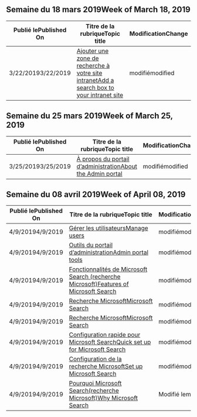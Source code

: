 <!-- This file is generated automatically each week. Changes made to this file will be overwritten.-->




## <a name="week-of-march-18-2019"></a><span data-ttu-id="691ab-101">Semaine du 18 mars 2019</span><span class="sxs-lookup"><span data-stu-id="691ab-101">Week of March 18, 2019</span></span>


| <span data-ttu-id="691ab-102">Publié le</span><span class="sxs-lookup"><span data-stu-id="691ab-102">Published On</span></span> |<span data-ttu-id="691ab-103">Titre de la rubrique</span><span class="sxs-lookup"><span data-stu-id="691ab-103">Topic title</span></span> | <span data-ttu-id="691ab-104">Modification</span><span class="sxs-lookup"><span data-stu-id="691ab-104">Change</span></span> |
|------|------------|--------|
| <span data-ttu-id="691ab-105">3/22/2019</span><span class="sxs-lookup"><span data-stu-id="691ab-105">3/22/2019</span></span> | [<span data-ttu-id="691ab-106">Ajouter une zone de recherche à votre site intranet</span><span class="sxs-lookup"><span data-stu-id="691ab-106">Add a search box to your intranet site</span></span>](/MicrosoftSearch/add-a-search-box-to-your-intranet-site) | <span data-ttu-id="691ab-107">modifié</span><span class="sxs-lookup"><span data-stu-id="691ab-107">modified</span></span> |


## <a name="week-of-march-25-2019"></a><span data-ttu-id="691ab-108">Semaine du 25 mars 2019</span><span class="sxs-lookup"><span data-stu-id="691ab-108">Week of March 25, 2019</span></span>


| <span data-ttu-id="691ab-109">Publié le</span><span class="sxs-lookup"><span data-stu-id="691ab-109">Published On</span></span> |<span data-ttu-id="691ab-110">Titre de la rubrique</span><span class="sxs-lookup"><span data-stu-id="691ab-110">Topic title</span></span> | <span data-ttu-id="691ab-111">Modification</span><span class="sxs-lookup"><span data-stu-id="691ab-111">Change</span></span> |
|------|------------|--------|
| <span data-ttu-id="691ab-112">3/25/2019</span><span class="sxs-lookup"><span data-stu-id="691ab-112">3/25/2019</span></span> | [<span data-ttu-id="691ab-113">À propos du portail d’administration</span><span class="sxs-lookup"><span data-stu-id="691ab-113">About the Admin portal</span></span>](/MicrosoftSearch/about-the-admin-portal) | <span data-ttu-id="691ab-114">modifié</span><span class="sxs-lookup"><span data-stu-id="691ab-114">modified</span></span> |


## <a name="week-of-april-08-2019"></a><span data-ttu-id="691ab-115">Semaine du 08 avril 2019</span><span class="sxs-lookup"><span data-stu-id="691ab-115">Week of April 08, 2019</span></span>


| <span data-ttu-id="691ab-116">Publié le</span><span class="sxs-lookup"><span data-stu-id="691ab-116">Published On</span></span> |<span data-ttu-id="691ab-117">Titre de la rubrique</span><span class="sxs-lookup"><span data-stu-id="691ab-117">Topic title</span></span> | <span data-ttu-id="691ab-118">Modification</span><span class="sxs-lookup"><span data-stu-id="691ab-118">Change</span></span> |
|------|------------|--------|
| <span data-ttu-id="691ab-119">4/9/2019</span><span class="sxs-lookup"><span data-stu-id="691ab-119">4/9/2019</span></span> | [<span data-ttu-id="691ab-120">Gérer les utilisateurs</span><span class="sxs-lookup"><span data-stu-id="691ab-120">Manage users</span></span>](/MicrosoftSearch/add-users) | <span data-ttu-id="691ab-121">modifié</span><span class="sxs-lookup"><span data-stu-id="691ab-121">modified</span></span> |
| <span data-ttu-id="691ab-122">4/9/2019</span><span class="sxs-lookup"><span data-stu-id="691ab-122">4/9/2019</span></span> | [<span data-ttu-id="691ab-123">Outils du portail d’administration</span><span class="sxs-lookup"><span data-stu-id="691ab-123">Admin portal tools</span></span>](/MicrosoftSearch/admin-portal-tools) | <span data-ttu-id="691ab-124">modifié</span><span class="sxs-lookup"><span data-stu-id="691ab-124">modified</span></span> |
| <span data-ttu-id="691ab-125">4/9/2019</span><span class="sxs-lookup"><span data-stu-id="691ab-125">4/9/2019</span></span> | [<span data-ttu-id="691ab-126">Fonctionnalités de Microsoft Search (recherche Microsoft)</span><span class="sxs-lookup"><span data-stu-id="691ab-126">Features of Microsoft Search</span></span>](/MicrosoftSearch/features) | <span data-ttu-id="691ab-127">modifié</span><span class="sxs-lookup"><span data-stu-id="691ab-127">modified</span></span> |
| <span data-ttu-id="691ab-128">4/9/2019</span><span class="sxs-lookup"><span data-stu-id="691ab-128">4/9/2019</span></span> | [<span data-ttu-id="691ab-129">Recherche Microsoft</span><span class="sxs-lookup"><span data-stu-id="691ab-129">Microsoft Search</span></span>](/MicrosoftSearch/index) | <span data-ttu-id="691ab-130">modifié</span><span class="sxs-lookup"><span data-stu-id="691ab-130">modified</span></span> |
| <span data-ttu-id="691ab-131">4/9/2019</span><span class="sxs-lookup"><span data-stu-id="691ab-131">4/9/2019</span></span> | [<span data-ttu-id="691ab-132">Recherche Microsoft</span><span class="sxs-lookup"><span data-stu-id="691ab-132">Microsoft Search</span></span>](/MicrosoftSearch/microsoft-search) | <span data-ttu-id="691ab-133">modifié</span><span class="sxs-lookup"><span data-stu-id="691ab-133">modified</span></span> |
| <span data-ttu-id="691ab-134">4/9/2019</span><span class="sxs-lookup"><span data-stu-id="691ab-134">4/9/2019</span></span> | [<span data-ttu-id="691ab-135">Configuration rapide pour Microsoft Search</span><span class="sxs-lookup"><span data-stu-id="691ab-135">Quick set up for Microsoft Search</span></span>](/MicrosoftSearch/quick-set-up) | <span data-ttu-id="691ab-136">modifié</span><span class="sxs-lookup"><span data-stu-id="691ab-136">modified</span></span> |
| <span data-ttu-id="691ab-137">4/9/2019</span><span class="sxs-lookup"><span data-stu-id="691ab-137">4/9/2019</span></span> | [<span data-ttu-id="691ab-138">Configuration de la recherche Microsoft</span><span class="sxs-lookup"><span data-stu-id="691ab-138">Set up Microsoft Search</span></span>](/MicrosoftSearch/set-up-microsoft-search) | <span data-ttu-id="691ab-139">modifié</span><span class="sxs-lookup"><span data-stu-id="691ab-139">modified</span></span> |
| <span data-ttu-id="691ab-140">4/9/2019</span><span class="sxs-lookup"><span data-stu-id="691ab-140">4/9/2019</span></span> | [<span data-ttu-id="691ab-141">Pourquoi Microsoft Search(recherche Microsoft)</span><span class="sxs-lookup"><span data-stu-id="691ab-141">Why Microsoft Search</span></span>](/MicrosoftSearch/why-microsoft-search) | <span data-ttu-id="691ab-142">Modifié le</span><span class="sxs-lookup"><span data-stu-id="691ab-142">modified</span></span> |
